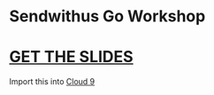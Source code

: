 Sendwithus Go Workshop
======================


# [GET THE SLIDES](http://bit.ly/1OdrQUx)


Import this into [Cloud 9](https://c9.io)
